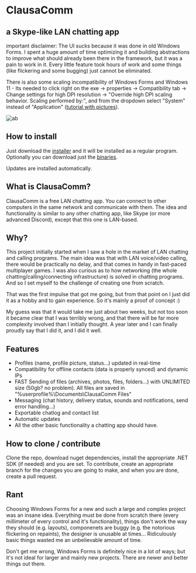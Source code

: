 # ClausaComm
## a Skype-like LAN chatting app
important disclaimer: The UI sucks because it was done in old Windows Forms. I spent a huge amount of time optimizing it and building abstractions to improve what should already been there in the framework, but it was a pain to work in it. Every little feature took hours of work and some things (like flickering and some bugging) just cannot be eliminated.

There is also some scaling incompatibility of Windows Forms and Windows 11 - Its needed to click right on the exe -> properties -> Compatibility tab -> Change settings for high DPI resolution -> "Override high DPI scaling behavior. Scaling performed by:", and from the dropdown select "System" instead of "Application" ([tutorial with pictures](https://thegeekpage.com/disable-display-scaling-on-high-dpi-settings/)).

![ab](https://user-images.githubusercontent.com/57546404/153777989-38f5bb60-687f-4936-88ec-42428c8f02c2.jpg)

## How to install
Just download the [installer](https://github.com/AspireOne/ClausaComm-Installer) and it will be installed as a regular program. Optionally you can download just the [binaries](https://github.com/AspireOne/ClausaComm/releases).

Updates are installed automatically.

## What is ClausaComm?
ClausaComm is a free LAN chatting app. You can connect to other computers in the same network and communicate with them. The idea and functionality is similar to any other chatting app, like Skype (or more advanced Discord), except that this one is LAN-based.

## Why?
This project initially started when I saw a hole in the market of LAN chatting and calling programs. The main idea was that with LAN voice/video calling, there would be practically no delay, and that comes in handy in fast-paced multiplayer games. I was also curious as to how networking (the whole chatting/calling/connecting infrastructure) is solved in chatting programs. And so I set myself to the challenge of creating one from scratch.

That was the first impulse that got me going, but from that point on I just did it as a hobby and to gain experience. So it's mainly a proof of concept :)

My guess was that it would take me just about two weeks, but not too soon it became clear that I was terribly wrong, and that there will be far more complexity involved than I initially thought. A year later and I can finally proudly say that I did it, and I did it well.

## Features
- Profiles (name, profile picture, status...) updated in real-time
- Compatibility for offline contacts (data is properly synced) and dynamic IPs
- FAST Sending of files (archives, photos, files, folders...) with UNLIMITED size (50gb? no problem). All files are saved in "%userprofile%\Documents\ClausaComm Files"
- Messaging (chat history, delivery status, sounds and notifications, send error handling...)
- Exportable chatlog and contact list
- Automatic updates
- All the other basic functionality a chatting app should have.

## How to clone / contribute
Clone the repo, download nuget dependencies, install the appropriate .NET SDK (if needed) and you are set. To contribute, create an appropriate branch for the changes you are going to make, and when you are done, create a pull request.

## Rant
Choosing Windows Forms for a new and such a large and complex project was an insane idea. Everything must be done from scratch there (every millimeter of every control and it's functionality), things don't work the way they should (e.g. layouts), componenets are buggy (e.g. the notorious flickering on repaints), the designer is unusable at times... Ridiculously basic things wasted me an unbelievable amount of time.

Don't get me wrong, Windows Forms is definitely nice in a lot of ways; but it's not ideal for larger and mainly new projects. There are newer and better things out there.
